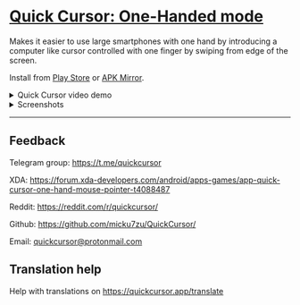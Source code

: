 # [Quick Cursor: One-Handed mode](https://play.google.com/store/apps/details?id=com.quickcursor)

Makes it easier to use large smartphones with one hand by introducing a computer like cursor controlled with one finger by swiping from edge of the screen.

Install from [Play Store](https://play.google.com/store/apps/details?id=com.quickcursor) or [APK Mirror](https://www.apkmirror.com/apk/sergiu-sandor/quick-cursor-one-hand-mouse-pointer/).

<details>
  <summary>Quick Cursor video demo</summary>
  
[Quick Cursor Demo](https://user-images.githubusercontent.com/3103859/215864087-51b31625-d1cc-4aaa-8b39-a73990dd2350.mp4)
</details>

<details>
  <summary>Screenshots</summary>
  
<img src="https://user-images.githubusercontent.com/3103859/210022451-7464cdd6-5288-46a0-ab05-c99ff4eaccd3.png" height="500" />
<img src="https://user-images.githubusercontent.com/3103859/210022459-7611714f-2a5b-405e-9cde-66030e723502.png" height="500" />
<img src="https://user-images.githubusercontent.com/3103859/210022438-d80a1e06-d2d5-4928-921e-5af6aa966d16.png" height="500" />
</details>

---

## Feedback

Telegram group: https://t.me/quickcursor

XDA: https://forum.xda-developers.com/android/apps-games/app-quick-cursor-one-hand-mouse-pointer-t4088487

Reddit: https://reddit.com/r/quickcursor/

Github: https://github.com/micku7zu/QuickCursor/

Email: quickcursor@protonmail.com

## Translation help

Help with translations on https://quickcursor.app/translate
